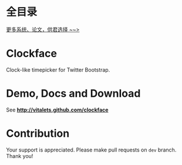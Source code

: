 # 全目录

[更多系统、论文，供君选择 ~~>](https://www.bitwise.net.cn)
# Clockface 
Clock-like timepicker for Twitter Bootstrap.

# Demo, Docs and Download
See **http://vitalets.github.com/clockface**

# Contribution
Your support is appreciated. 
Please make pull requests on <code>dev</code> branch. Thank you!

